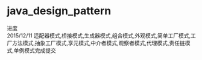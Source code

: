 # java_design_pattern

进度<br>
2015/12/11  适配器模式,桥接模式,生成器模式,组合模式,外观模式,简单工厂模式,工厂方法模式,抽象工厂模式,享元模式,中介者模式,观察者模式,代理模式,责任链模式,单例模式完成提交<br>
  
